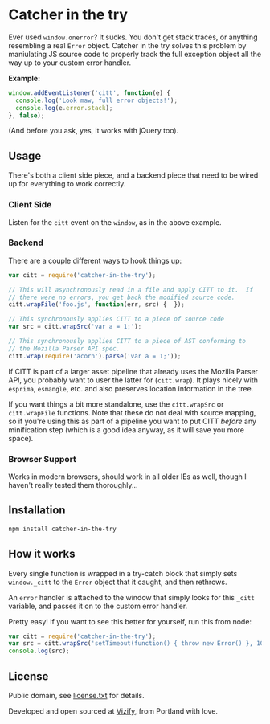 # Catcher in the try

Ever used `window.onerror`?  It sucks.  You don't get stack traces, or
anything resembling a real `Error` object. Catcher in the try solves
this problem by maniulating JS source code to properly track the
full exception object all the way up to your custom error handler.

**Example:**
```javascript
window.addEventListener('citt', function(e) {
  console.log('Look maw, full error objects!');
  console.log(e.error.stack);
}, false);
```

(And before you ask, yes, it works with jQuery too).

## Usage

There's both a client side piece, and a backend piece that need to be
wired up for everything to work correctly.

### Client Side

Listen for the `citt` event on the `window`, as in the above example.

### Backend

There are a couple different ways to hook things up:

```javascript
var citt = require('catcher-in-the-try');

// This will asynchronously read in a file and apply CITT to it.  If
// there were no errors, you get back the modified source code.
citt.wrapFile('foo.js', function(err, src) {  });

// This synchronously applies CITT to a piece of source code
var src = citt.wrapSrc('var a = 1;');

// This synchronously applies CITT to a piece of AST conforming to
// the Mozilla Parser API spec.
citt.wrap(require('acorn').parse('var a = 1;'));
```

If CITT is part of a larger asset pipeline that already uses the Mozilla
Parser API, you probably want to user the latter for (`citt.wrap`).  It
plays nicely with `esprima`, `esmangle`, etc. and also preserves
location information in the tree.

If you want things a bit more standalone, use the `citt.wrapSrc` or
`citt.wrapFile` functions.  Note that these do not deal with source
mapping, so if you're using this as part of a pipeline you want to put
CITT *before* any minification step (which is a good idea anyway, as it
will save you more space).

### Browser Support

Works in modern browsers, should work in all older IEs as well, though I
haven't really tested them thoroughly...

## Installation

```bash
npm install catcher-in-the-try
```

## How it works

Every single function is wrapped in a try-catch block that
simply sets `window._citt` to the `Error` object
that it caught, and then rethrows.

An `error` handler is attached to the window that simply
looks for this `_citt` variable, and passes it
on to the custom error handler.

Pretty easy!  If you want to see this better for yourself, run this
from node:

```javascript
var citt = require('catcher-in-the-try');
var src = citt.wrapSrc('setTimeout(function() { throw new Error() }, 100)');
console.log(src);
```

## License

Public domain, see [license.txt](license.txt) for details.

Developed and open sourced at [Vizify](https://www.vizify.com), from
Portland with love.
